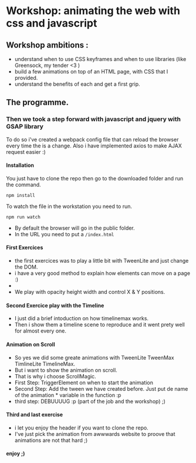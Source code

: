 # Workshop: animating the web with css and javascript

## Workshop ambitions :

- understand when to use CSS keyframes and when to use libraries (like Greensock, my tender <3 )
- build a few animations on top of an HTML page, with CSS that I provided.
- understand the benefits of each and get a first grip.

## The programme.

### Then we took a step forward with javascript and jquery with GSAP library

To do so i've created a webpack config file that can reload the browser every time the is a change.
Also i have implemented axios to make AJAX request easier :)

#### Installation

You just have to clone the repo then go to the downloaded folder and run the command.

```
npm install
```

To watch the file in the workstation you need to run.

```
npm run watch

```

- By default the browser will go in the public folder.
- In the URL you need to put a `/index.html`

#### First Exercices

- the first exercices was to play a little bit with TweenLite and just change the DOM.
- i have a very good method to explain how elements can move on a page :)
-
- We play with opacity height width and control X & Y positions.

#### Second Exercice play with the Timeline

- I just did a brief intoduction on how timelinemax works.
- Then i show them a timeline scene to reproduce and it went prety well for almost every one.

#### Animation on Scroll

- So yes we did some greate animations with TweenLite TweenMax TimlineLite TimelineMax.
- But i want to show the animation on scroll.
- That is why i choose ScrollMagic.
- First Step: TriggerElement on when to start the animation
- Second Step: Add the tween we have created before. Just put de name of the animation \* variable in the function :p
- third step: DEBUUUUG :p (part of the job and the workshop) ;)

#### Third and last exercise

- i let you enjoy the header if you want to clone the repo.
- I've just pick the animation from awwwards website to proove that animations are not that hard ;)

#### enjoy ;)
